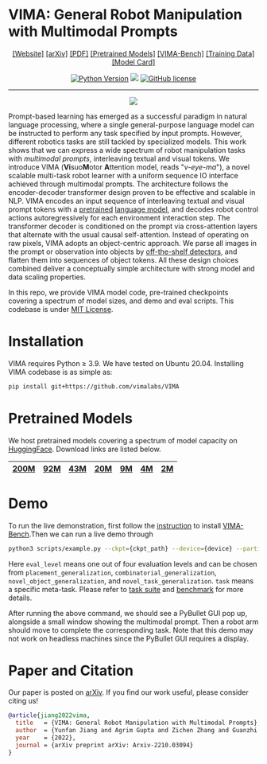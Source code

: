 # VIMA: General Robot Manipulation with Multimodal Prompts
<div align="center">

[[Website]](https://vimalabs.github.io/)
[[arXiv]](https://arxiv.org/abs/2210.03094)
[[PDF]](https://vimalabs.github.io/assets/vima_paper.pdf)
[[Pretrained Models]](#Pretrained-Models)
[[VIMA-Bench]](https://github.com/vimalabs/VimaBench)
[[Training Data]](https://huggingface.co/datasets/VIMA/VIMA-Data)
[[Model Card]](model-card.md)

[![Python Version](https://img.shields.io/badge/Python-3.9-blue.svg)](https://github.com/vimalabs/VIMA)
[<img src="https://img.shields.io/badge/Framework-PyTorch-red.svg"/>](https://pytorch.org/)
[![GitHub license](https://img.shields.io/github/license/vimalabs/VIMA)](https://github.com/vimalabs/VIMA/blob/main/LICENSE)
______________________________________________________________________
![](images/pull.png)
</div>

Prompt-based learning has emerged as a successful paradigm in natural language processing, where a single general-purpose language model can be instructed to perform any task specified by input prompts. However, different robotics tasks are still tackled by specialized models. This work shows that we can express a wide spectrum of robot manipulation tasks with *multimodal prompts*, interleaving textual and visual tokens.
We introduce VIMA (**Vi**suo**M**otor **A**ttention model, reads "_v-eye-ma_"), a novel scalable multi-task robot learner with a uniform sequence IO interface achieved through multimodal prompts. The architecture follows the encoder-decoder transformer design proven to be effective and scalable in NLP. VIMA encodes an input sequence of interleaving textual and visual prompt tokens with a [pretrained](https://www.deepmind.com/publications/multimodal-few-shot-learning-with-frozen-language-models) [language model](https://ai.googleblog.com/2020/02/exploring-transfer-learning-with-t5.html), and decodes robot control actions autoregressively for each environment interaction step. The transformer decoder is conditioned on the prompt via cross-attention layers that alternate with the usual causal self-attention. Instead of operating on raw pixels, VIMA adopts an object-centric approach. We parse all images in the prompt or observation into objects by [off-the-shelf detectors](https://arxiv.org/abs/1703.06870), and flatten them into sequences of object tokens. All these design choices combined deliver a conceptually simple architecture with strong model and data scaling properties.

In this repo, we provide VIMA model code, pre-trained checkpoints covering a spectrum of model sizes, and demo and eval scripts. This codebase is under [MIT License](LICENSE).

# Installation
VIMA requires Python ≥ 3.9. We have tested on Ubuntu 20.04. Installing VIMA codebase is as simple as:

```bash
pip install git+https://github.com/vimalabs/VIMA
```

# Pretrained Models
We host pretrained models covering a spectrum of model capacity on [HuggingFace](https://huggingface.co/VIMA/VIMA). Download links are listed below.

| [200M](https://huggingface.co/VIMA/VIMA/resolve/main/200M.ckpt) | [92M](https://huggingface.co/VIMA/VIMA/resolve/main/92M.ckpt) | [43M](https://huggingface.co/VIMA/VIMA/resolve/main/43M.ckpt) | [20M](https://huggingface.co/VIMA/VIMA/resolve/main/20M.ckpt) | [9M](https://huggingface.co/VIMA/VIMA/resolve/main/9M.ckpt) | [4M](https://huggingface.co/VIMA/VIMA/resolve/main/4M.ckpt) | [2M](https://huggingface.co/VIMA/VIMA/resolve/main/2M.ckpt)    |
|-----------------------------------------------------------------|---------------------------------------------------------------|---------------------------------------------------------------|---------------------------------------------------------------|-------------------------------------------------------------|-------------------------------------------------------------|-----|

# Demo
To run the live demonstration, first follow the [instruction](https://github.com/vimalabs/VimaBench/tree/main#installation) to install [VIMA-Bench](https://github.com/vimalabs/VimaBench).Then we can run a live demo through

```bash
python3 scripts/example.py --ckpt={ckpt_path} --device={device} --partition={eval_level} --task={task}
```

Here `eval_level` means one out of four evaluation levels and can be chosen from `placement_generalization`, `combinatorial_generalization`, `novel_object_generalization`, and `novel_task_generalization`. `task` means a specific meta-task. Please refer to [task suite](https://github.com/vimalabs/VimaBench/tree/main#task-suite) and [benchmark](https://github.com/vimalabs/VimaBench/tree/main#evaluation-benchmark) for more details.

After running the above command, we should see a PyBullet GUI pop up, alongside a small window showing the multimodal prompt. Then a robot arm should move to complete the corresponding task. Note that this demo may not work on headless machines since the PyBullet GUI requires a display.

# Paper and Citation

Our paper is posted on [arXiv](https://arxiv.org/abs/2210.03094). If you find our work useful, please consider citing us! 

```bibtex
@article{jiang2022vima,
  title   = {VIMA: General Robot Manipulation with Multimodal Prompts},
  author  = {Yunfan Jiang and Agrim Gupta and Zichen Zhang and Guanzhi Wang and Yongqiang Dou and Yanjun Chen and Li Fei-Fei and Anima Anandkumar and Yuke Zhu and Linxi Fan},
  year    = {2022},
  journal = {arXiv preprint arXiv: Arxiv-2210.03094}
}
```
